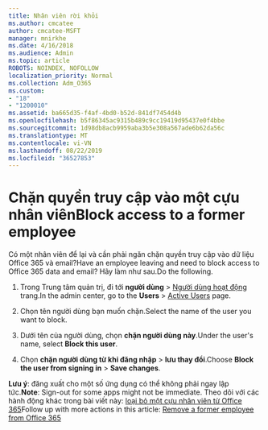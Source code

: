 ```yaml
---
title: Nhân viên rời khỏi
ms.author: cmcatee
author: cmcatee-MSFT
manager: mnirkhe
ms.date: 4/16/2018
ms.audience: Admin
ms.topic: article
ROBOTS: NOINDEX, NOFOLLOW
localization_priority: Normal
ms.collection: Adm_O365
ms.custom:
- "18"
- "1200010"
ms.assetid: ba665d35-f4af-4bd0-b52d-841df7454d4b
ms.openlocfilehash: b5f86345ac9315b489c9cc19419d95437e0f4bbe
ms.sourcegitcommit: 1d98db8acb9959aba3b5e308a567ade6b62da56c
ms.translationtype: MT
ms.contentlocale: vi-VN
ms.lasthandoff: 08/22/2019
ms.locfileid: "36527853"
---
```

# <a name="block-access-to-a-former-employee"></a><span data-ttu-id="3fece-102">Chặn quyền truy cập vào một cựu nhân viên</span><span class="sxs-lookup"><span data-stu-id="3fece-102">Block access to a former employee</span></span>

<span data-ttu-id="3fece-103">Có một nhân viên để lại và cần phải ngăn chặn quyền truy cập vào dữ liệu Office 365 và email?</span><span class="sxs-lookup"><span data-stu-id="3fece-103">Have an employee leaving and need to block access to Office 365 data and email?</span></span> <span data-ttu-id="3fece-104">Hãy làm như sau.</span><span class="sxs-lookup"><span data-stu-id="3fece-104">Do the following.</span></span>
  
1. <span data-ttu-id="3fece-105">Trong Trung tâm quản trị, đi tới **người dùng** \> [Người dùng hoạt động](https://go.microsoft.com/fwlink/p/?linkid=834822) trang.</span><span class="sxs-lookup"><span data-stu-id="3fece-105">In the admin center, go to the **Users** \> [Active Users](https://go.microsoft.com/fwlink/p/?linkid=834822) page.</span></span>

2. <span data-ttu-id="3fece-106">Chọn tên người dùng bạn muốn chặn.</span><span class="sxs-lookup"><span data-stu-id="3fece-106">Select the name of the user you want to block.</span></span>

3. <span data-ttu-id="3fece-107">Dưới tên của người dùng, chọn **chặn người dùng này**.</span><span class="sxs-lookup"><span data-stu-id="3fece-107">Under the user's name, select **Block this user**.</span></span>

4. <span data-ttu-id="3fece-108">Chọn **chặn người dùng từ khi đăng nhập** \> **lưu thay đổi**.</span><span class="sxs-lookup"><span data-stu-id="3fece-108">Choose **Block the user from signing in** \> **Save changes**.</span></span>

<span data-ttu-id="3fece-109">**Lưu ý**: đăng xuất cho một số ứng dụng có thể không phải ngay lập tức.</span><span class="sxs-lookup"><span data-stu-id="3fece-109">**Note**: Sign-out for some apps might not be immediate.</span></span> <span data-ttu-id="3fece-110">Theo dõi với các hành động khác trong bài viết này: [loại bỏ một cựu nhân viên từ Office 365](https://docs.microsoft.com/office365/admin/add-users/remove-former-employee)</span><span class="sxs-lookup"><span data-stu-id="3fece-110">Follow up with more actions in this article: [Remove a former employee from Office 365](https://docs.microsoft.com/office365/admin/add-users/remove-former-employee)</span></span>